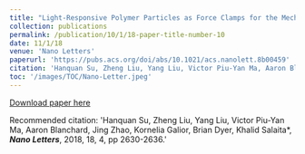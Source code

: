 ```yaml
---
title: "Light-Responsive Polymer Particles as Force Clamps for the Mechanical Unfolding of Target Molecules"
collection: publications
permalink: /publication/10/1/18-paper-title-number-10
date: 11/1/18
venue: 'Nano Letters'
paperurl: 'https://pubs.acs.org/doi/abs/10.1021/acs.nanolett.8b00459'
citation: 'Hanquan Su, Zheng Liu, Yang Liu, Victor Piu-Yan Ma, Aaron Blanchard, <u>Jing Zhao</u>, Kornelia Galior, Brian Dyer, Khalid Salaita*, <strong><i>Nano Letters</i></strong>, 2018, 18, 4, pp 2630-2636.'
toc: '/images/TOC/Nano-Letter.jpeg'
---
```


<a href='https://pubs.acs.org/doi/abs/10.1021/acs.nanolett.8b00459'>Download paper here</a>

Recommended citation: 'Hanquan Su, Zheng Liu, Yang Liu, Victor Piu-Yan Ma, Aaron Blanchard, Jing Zhao, Kornelia Galior, Brian Dyer, Khalid Salaita*, <strong><i>Nano Letters</i></strong>, 2018, 18, 4, pp 2630-2636.'